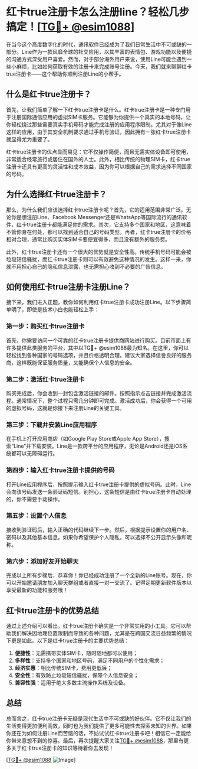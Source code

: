 # 红卡true注册卡怎么注册line？轻松几步搞定！[[TG💪+ @esim1088](https://t.me/s/esim1088)]

在当今这个高度数字化的时代，通讯软件已经成为了我们日常生活中不可或缺的一部分。Line作为一款风靡全球的社交应用，以其丰富的表情包、游戏功能以及便捷的沟通方式深受用户喜爱。然而，对于部分海外用户来说，使用Line可能会遇到一些小麻烦，比如如何获取有效的注册卡来完成账号注册。今天，我们就来聊聊红卡true注册卡——这个帮助你顺利注册Line的小帮手。

## 什么是红卡true注册卡？

首先，让我们简单了解一下红卡true注册卡是什么。红卡true注册卡是一种专门用于注册国际通信应用的虚拟SIM卡服务。它能够为你提供一个真实的本地号码，让你轻松绕过那些需要真实手机号码才能完成注册的应用程序限制。尤其对于像Line这样的应用，由于其安全机制要求通过手机号验证，因此拥有一张红卡true注册卡就显得尤为重要了。

红卡true注册卡的优点显而易见：它不仅操作简便，而且无需实体设备即可使用，非常适合经常旅行或居住在国外的人士。此外，相比传统的物理SIM卡，红卡true注册卡还具有更高的灵活性和成本效益，因为你可以根据自己的需求选择不同国家的号码。

## 为什么选择红卡true注册卡？

那么，为什么我们应该选择红卡true注册卡呢？首先，它的适用范围非常广泛。无论你是想注册Line、Facebook Messenger还是WhatsApp等国际流行的通讯软件，红卡true注册卡都能满足你的需求。其次，它支持多个国家和地区，这意味着不管你身在何处，都可以找到适合自己的号码类型。再者，红卡true注册卡的价格相对合理，通常比购买实体SIM卡要便宜得多，而且没有额外的服务费。

此外，红卡true注册卡还有一个很大的优势就是安全性高。传统手机号码可能会被垃圾短信骚扰，而红卡true注册卡则可以有效避免这种情况的发生。这样一来，你就不用担心自己的隐私信息泄露，也无需担心收到不必要的广告信息。

## 如何使用红卡true注册卡注册Line？

接下来，我们进入正题，教你如何利用红卡true注册卡成功注册Line。以下步骤简单明了，即使是技术小白也能轻松上手：

### 第一步：购买红卡true注册卡

首先，你需要访问一个可靠的红卡true注册卡提供商网站进行购买。目前市面上有许多提供此类服务的平台，其中以TG💪+ @esim1088最为知名。在这里，你可以轻松找到各种国家的号码选项，并且价格透明合理。建议大家选择信誉良好的服务商，这样既能保证服务质量，又能确保个人信息的安全。

### 第二步：激活红卡true注册卡

购买完成后，你会收到一封包含激活链接的邮件。按照指示点击链接并完成激活流程。通常情况下，整个过程只需几分钟即可完成。激活成功后，你会获得一个可用的虚拟号码，这就是你接下来注册Line的关键工具。

### 第三步：下载并安装Line应用程序

在手机上打开应用商店（如Google Play Store或Apple App Store），搜索“Line”并下载安装。Line是一款跨平台的应用程序，无论是Android还是iOS系统都可以无障碍运行。

### 第四步：输入红卡true注册卡提供的号码

打开Line应用程序后，按照提示输入红卡true注册卡提供的虚拟号码。此时，Line会向该号码发送一条验证码短信。别担心，这条短信是由红卡true注册卡自动处理的，你不需要手动操作。

### 第五步：设置个人信息

接收到验证码后，输入正确的代码继续下一步。然后，根据提示设置你的用户名、密码以及其他基本信息。如果你希望保护个人隐私，可以选择不公开显示头像和昵称。

### 第六步：添加好友开始聊天

完成以上所有步骤后，恭喜你！你已经成功注册了一个全新的Line账号。现在，你可以开始邀请朋友加入聊天群组或者直接一对一交流了。记得定期更新软件版本以享受最新的功能和服务哦！

## 红卡true注册卡的优势总结

通过上述介绍可以看出，红卡true注册卡确实是一个非常实用的小工具。它可以帮助我们解决因地理位置限制而导致的各种问题，尤其是在跨国交流日益频繁的情况下更是如此。以下是红卡true注册卡的主要优势总结：

1. **便捷性**：无需携带实体SIM卡，随时随地都可以使用；
2. **多样性**：支持多个国家和地区号码，满足不同用户的个性化需求；
3. **经济实惠**：相比传统SIM卡，费用更低廉；
4. **安全性**：有效防止垃圾短信骚扰，保障个人信息安全；
5. **兼容性强**：适用于绝大多数主流操作系统及设备。

## 总结

总而言之，红卡true注册卡无疑是现代生活中不可或缺的好伙伴。它不仅让我们的生活变得更加便利高效，同时也为我们提供了更多可能性去探索未知的世界。如果你还在为如何注册Line而苦恼的话，不妨试试红卡true注册卡吧！相信它一定能给你带来意想不到的惊喜。最后，再次提醒大家关注[TG💪+ @esim1088](https://t.me/s/esim1088)，那里有更多关于红卡true注册卡的知识等待着你去发现！

[[TG💪+ @esim1088](https://t.me/s/esim1088) ![Image](https://i.postimg.cc/4NQfJmqS/Snipaste-2025-05-13-00-14-12.png)]